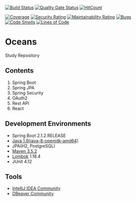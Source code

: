 [![Build Status](https://travis-ci.org/deeplyocean/oceans.svg?branch=master)](https://travis-ci.org/deeplyocean/oceans)
[![Quality Gate Status](https://sonarcloud.io/api/project_badges/measure?project=deeplyocean_oceans&metric=alert_status)](https://sonarcloud.io/dashboard?id=deeplyocean_oceans)
[![HitCount](http://hits.dwyl.io/deeplyocean/oceans.svg)](http://hits.dwyl.io/deeplyocean/oceans)

[![Coverage](https://sonarcloud.io/api/project_badges/measure?project=deeplyocean_oceans&metric=coverage)](https://sonarcloud.io/dashboard?id=deeplyocean_oceans)
[![Security Rating](https://sonarcloud.io/api/project_badges/measure?project=deeplyocean_oceans&metric=security_rating)](https://sonarcloud.io/dashboard?id=deeplyocean_oceans)
[![Maintainability Rating](https://sonarcloud.io/api/project_badges/measure?project=deeplyocean_oceans&metric=sqale_rating)](https://sonarcloud.io/dashboard?id=deeplyocean_oceans)
[![Bugs](https://sonarcloud.io/api/project_badges/measure?project=deeplyocean_oceans&metric=bugs)](https://sonarcloud.io/dashboard?id=deeplyocean_oceans)
[![Code Smells](https://sonarcloud.io/api/project_badges/measure?project=deeplyocean_oceans&metric=code_smells)](https://sonarcloud.io/dashboard?id=deeplyocean_oceans)
[![Lines of Code](https://sonarcloud.io/api/project_badges/measure?project=deeplyocean_oceans&metric=ncloc)](https://sonarcloud.io/dashboard?id=deeplyocean_oceans)

# Oceans

Study Repository

## Contents
1. Spring Boot
2. Spring JPA
3. Spring Security
4. OAuth2
5. Rest API
6. React

## Development Environments
* Spring Boot 2.1.2.RELEASE
* [Java 1.8(java-8-openjdk-amd64)](https://openjdk.java.net/install/)
* JPA(H2, PostgreSQL)
* [Maven 3.5.2](https://archive.apache.org/dist/maven/maven-3/)
* [Lombok](https://projectlombok.org/download) 1.18.4
* JUnit 4.12

## Tools
* [IntelliJ IDEA Community](https://www.jetbrains.com/idea/download)
* [DBeaver Community](https://dbeaver.io/download/)
